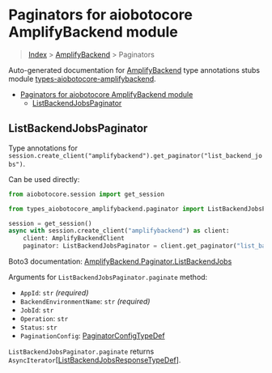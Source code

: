 <a id="paginators-for-aiobotocore-amplifybackend-module"></a>

# Paginators for aiobotocore AmplifyBackend module

> [Index](../README.md) > [AmplifyBackend](./README.md) > Paginators

Auto-generated documentation for
[AmplifyBackend](https://boto3.amazonaws.com/v1/documentation/api/latest/reference/services/amplifybackend.html#AmplifyBackend)
type annotations stubs module
[types-aiobotocore-amplifybackend](https://pypi.org/project/types-aiobotocore-amplifybackend/).

- [Paginators for aiobotocore AmplifyBackend module](#paginators-for-aiobotocore-amplifybackend-module)
  - [ListBackendJobsPaginator](#listbackendjobspaginator)

<a id="listbackendjobspaginator"></a>

## ListBackendJobsPaginator

Type annotations for
`session.create_client("amplifybackend").get_paginator("list_backend_jobs")`.

Can be used directly:

```python
from aiobotocore.session import get_session

from types_aiobotocore_amplifybackend.paginator import ListBackendJobsPaginator

session = get_session()
async with session.create_client("amplifybackend") as client:
    client: AmplifyBackendClient
    paginator: ListBackendJobsPaginator = client.get_paginator("list_backend_jobs")
```

Boto3 documentation:
[AmplifyBackend.Paginator.ListBackendJobs](https://boto3.amazonaws.com/v1/documentation/api/latest/reference/services/amplifybackend.html#AmplifyBackend.Paginator.ListBackendJobs)

Arguments for `ListBackendJobsPaginator.paginate` method:

- `AppId`: `str` *(required)*
- `BackendEnvironmentName`: `str` *(required)*
- `JobId`: `str`
- `Operation`: `str`
- `Status`: `str`
- `PaginationConfig`:
  [PaginatorConfigTypeDef](./type_defs.md#paginatorconfigtypedef)

`ListBackendJobsPaginator.paginate` returns
`AsyncIterator`\[[ListBackendJobsResponseTypeDef](./type_defs.md#listbackendjobsresponsetypedef)\].
